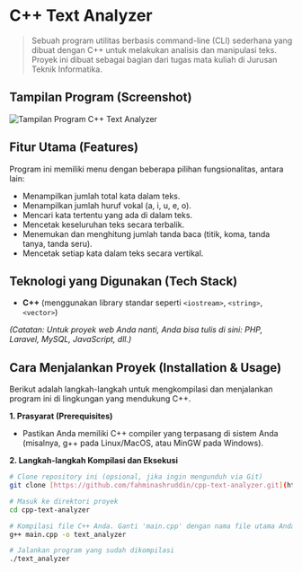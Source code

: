 # C++ Text Analyzer

> Sebuah program utilitas berbasis command-line (CLI) sederhana yang dibuat dengan C++ untuk melakukan analisis dan manipulasi teks. Proyek ini dibuat sebagai bagian dari tugas mata kuliah di Jurusan Teknik Informatika.

## Tampilan Program (Screenshot)

![Tampilan Program C++ Text Analyzer](cpp-text-analyzer/screenshot/Screenshot%202025-06-28%20095703.jpg)

## Fitur Utama (Features)

Program ini memiliki menu dengan beberapa pilihan fungsionalitas, antara lain:
* Menampilkan jumlah total kata dalam teks.
* Menampilkan jumlah huruf vokal (a, i, u, e, o).
* Mencari kata tertentu yang ada di dalam teks.
* Mencetak keseluruhan teks secara terbalik.
* Menemukan dan menghitung jumlah tanda baca (titik, koma, tanda tanya, tanda seru).
* Mencetak setiap kata dalam teks secara vertikal.

## Teknologi yang Digunakan (Tech Stack)

* **C++** (menggunakan library standar seperti `<iostream>`, `<string>`, `<vector>`)

*(Catatan: Untuk proyek web Anda nanti, Anda bisa tulis di sini: PHP, Laravel, MySQL, JavaScript, dll.)*

## Cara Menjalankan Proyek (Installation & Usage)

Berikut adalah langkah-langkah untuk mengkompilasi dan menjalankan program ini di lingkungan yang mendukung C++.

**1. Prasyarat (Prerequisites)**
* Pastikan Anda memiliki C++ compiler yang terpasang di sistem Anda (misalnya, g++ pada Linux/MacOS, atau MinGW pada Windows).

**2. Langkah-langkah Kompilasi dan Eksekusi**

```bash
# Clone repository ini (opsional, jika ingin mengunduh via Git)
git clone [https://github.com/fahminashruddin/cpp-text-analyzer.git](https://github.com/fahminashruddin/cpp-text-analyzer.git)

# Masuk ke direktori proyek
cd cpp-text-analyzer

# Kompilasi file C++ Anda. Ganti 'main.cpp' dengan nama file utama Anda.
g++ main.cpp -o text_analyzer

# Jalankan program yang sudah dikompilasi
./text_analyzer
